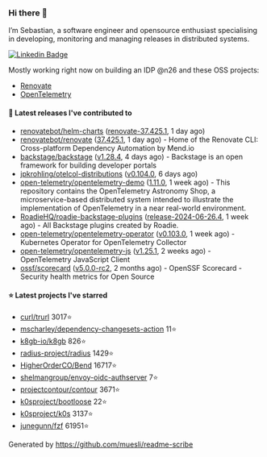 ### Hi there 👋

I’m Sebastian, a software engineer and opensource enthusiast specialising in developing, monitoring and managing releases in distributed systems.    

[![Linkedin Badge](https://img.shields.io/badge/-LinkedIn-blue?style=flat&logo=Linkedin&logoColor=white&link=https://www.linkedin.com/in/sebastian-poxhofer/)](https://www.linkedin.com/in/sebastian-poxhofer/)

Mostly working right now on building an IDP @n26 and these OSS projects:
- [Renovate](https://github.com/renovatebot/renovate)
- [OpenTelemetry](https://github.com/open-telemetry)



#### 🚀 Latest releases I've contributed to

- [renovatebot/helm-charts](https://github.com/renovatebot/helm-charts) ([renovate-37.425.1](https://github.com/renovatebot/helm-charts/releases/tag/renovate-37.425.1), 1 day ago)
- [renovatebot/renovate](https://github.com/renovatebot/renovate) ([37.425.1](https://github.com/renovatebot/renovate/releases/tag/37.425.1), 1 day ago) - Home of the Renovate CLI: Cross-platform Dependency Automation by Mend.io
- [backstage/backstage](https://github.com/backstage/backstage) ([v1.28.4](https://github.com/backstage/backstage/releases/tag/v1.28.4), 4 days ago) - Backstage is an open framework for building developer portals
- [jpkrohling/otelcol-distributions](https://github.com/jpkrohling/otelcol-distributions) ([v0.104.0](https://github.com/jpkrohling/otelcol-distributions/releases/tag/v0.104.0), 6 days ago)
- [open-telemetry/opentelemetry-demo](https://github.com/open-telemetry/opentelemetry-demo) ([1.11.0](https://github.com/open-telemetry/opentelemetry-demo/releases/tag/1.11.0), 1 week ago) - This repository contains the OpenTelemetry Astronomy Shop, a microservice-based distributed system intended to illustrate the implementation of OpenTelemetry in a near real-world environment.
- [RoadieHQ/roadie-backstage-plugins](https://github.com/RoadieHQ/roadie-backstage-plugins) ([release-2024-06-26.4](https://github.com/RoadieHQ/roadie-backstage-plugins/releases/tag/release-2024-06-26.4), 1 week ago) - All Backstage plugins created by Roadie.
- [open-telemetry/opentelemetry-operator](https://github.com/open-telemetry/opentelemetry-operator) ([v0.103.0](https://github.com/open-telemetry/opentelemetry-operator/releases/tag/v0.103.0), 1 week ago) - Kubernetes Operator for OpenTelemetry Collector
- [open-telemetry/opentelemetry-js](https://github.com/open-telemetry/opentelemetry-js) ([v1.25.1](https://github.com/open-telemetry/opentelemetry-js/releases/tag/v1.25.1), 2 weeks ago) - OpenTelemetry JavaScript Client
- [ossf/scorecard](https://github.com/ossf/scorecard) ([v5.0.0-rc2](https://github.com/ossf/scorecard/releases/tag/v5.0.0-rc2), 2 months ago) - OpenSSF Scorecard - Security health metrics for Open Source

#### ⭐ Latest projects I've starred

- [curl/trurl](https://github.com/curl/trurl) 3017⭐
- [mscharley/dependency-changesets-action](https://github.com/mscharley/dependency-changesets-action) 11⭐
- [k8gb-io/k8gb](https://github.com/k8gb-io/k8gb) 826⭐
- [radius-project/radius](https://github.com/radius-project/radius) 1429⭐
- [HigherOrderCO/Bend](https://github.com/HigherOrderCO/Bend) 16717⭐
- [shelmangroup/envoy-oidc-authserver](https://github.com/shelmangroup/envoy-oidc-authserver) 7⭐
- [projectcontour/contour](https://github.com/projectcontour/contour) 3671⭐
- [k0sproject/bootloose](https://github.com/k0sproject/bootloose) 22⭐
- [k0sproject/k0s](https://github.com/k0sproject/k0s) 3137⭐
- [junegunn/fzf](https://github.com/junegunn/fzf) 61951⭐



Generated by https://github.com/muesli/readme-scribe
